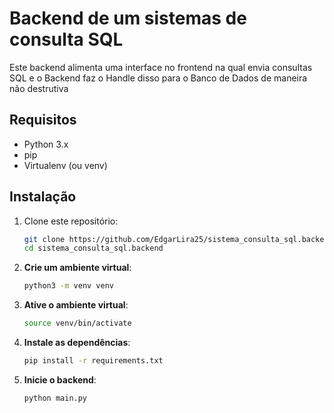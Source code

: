 # Backend de um sistemas de consulta SQL

Este backend alimenta uma interface no frontend na qual envia consultas SQL e o Backend faz o Handle disso para o Banco de Dados de maneira não destrutiva

## Requisitos

- Python 3.x
- pip
- Virtualenv (ou venv)

## Instalação

1. Clone este repositório:
    ```bash
    git clone https://github.com/EdgarLira25/sistema_consulta_sql.backend
    cd sistema_consulta_sql.backend
    ```

2. **Crie um ambiente virtual**:
    ```bash
    python3 -m venv venv
    ```

4. **Ative o ambiente virtual**: 
   ```bash
   source venv/bin/activate
   ```

5. **Instale as dependências**:
    ```bash
    pip install -r requirements.txt
    ```

6. **Inicie o backend**:
    ```bash
    python main.py
    ```
